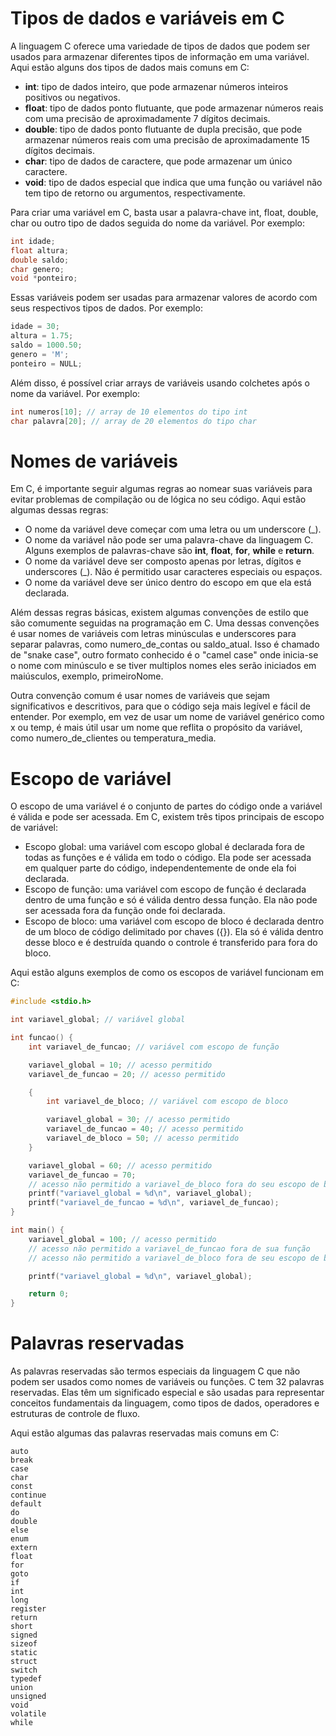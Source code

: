 # Tipos de dados e variáveis em C

A linguagem C oferece uma variedade de tipos de dados que podem ser usados para armazenar diferentes tipos de informação em uma variável. Aqui estão alguns dos tipos de dados mais comuns em C:

* **int**: tipo de dados inteiro, que pode armazenar números inteiros positivos ou negativos.
* **float**: tipo de dados ponto flutuante, que pode armazenar números reais com uma precisão de aproximadamente 7 dígitos decimais.
* **double**: tipo de dados ponto flutuante de dupla precisão, que pode armazenar números reais com uma precisão de aproximadamente 15 dígitos decimais.
* **char**: tipo de dados de caractere, que pode armazenar um único caractere.
* **void**: tipo de dados especial que indica que uma função ou variável não tem tipo de retorno ou argumentos, respectivamente.

Para criar uma variável em C, basta usar a palavra-chave int, float, double, char ou outro tipo de dados seguida do nome da variável. Por exemplo:

```c
int idade;
float altura;
double saldo;
char genero;
void *ponteiro;
```

Essas variáveis podem ser usadas para armazenar valores de acordo com seus respectivos tipos de dados. Por exemplo:

```c
idade = 30;
altura = 1.75;
saldo = 1000.50;
genero = 'M';
ponteiro = NULL;
```

Além disso, é possível criar arrays de variáveis usando colchetes após o nome da variável. Por exemplo:
```c
int numeros[10]; // array de 10 elementos do tipo int
char palavra[20]; // array de 20 elementos do tipo char
```

# Nomes de variáveis

Em C, é importante seguir algumas regras ao nomear suas variáveis para evitar problemas de compilação ou de lógica no seu código. Aqui estão algumas dessas regras:

* O nome da variável deve começar com uma letra ou um underscore (_).
* O nome da variável não pode ser uma palavra-chave da linguagem C. Alguns exemplos de palavras-chave são **int**, **float**, **for**, **while** e **return**.
* O nome da variável deve ser composto apenas por letras, dígitos e underscores (_). Não é permitido usar caracteres especiais ou espaços.
* O nome da variável deve ser único dentro do escopo em que ela está declarada.

Além dessas regras básicas, existem algumas convenções de estilo que são comumente seguidas na programação em C. Uma dessas convenções é usar nomes de variáveis com letras minúsculas e underscores para separar palavras, como numero_de_contas ou saldo_atual. Isso é chamado de "snake case", outro formato conhecido é o "camel case" onde inicia-se o nome com minúsculo e se tiver multiplos nomes eles serão iniciados em maiúsculos, exemplo, primeiroNome.

Outra convenção comum é usar nomes de variáveis que sejam significativos e descritivos, para que o código seja mais legível e fácil de entender. Por exemplo, em vez de usar um nome de variável genérico como x ou temp, é mais útil usar um nome que reflita o propósito da variável, como numero_de_clientes ou temperatura_media.

# Escopo de variável

O escopo de uma variável é o conjunto de partes do código onde a variável é válida e pode ser acessada. Em C, existem três tipos principais de escopo de variável:

* Escopo global: uma variável com escopo global é declarada fora de todas as funções e é válida em todo o código. Ela pode ser acessada em qualquer parte do código, independentemente de onde ela foi declarada.
* Escopo de função: uma variável com escopo de função é declarada dentro de uma função e só é válida dentro dessa função. Ela não pode ser acessada fora da função onde foi declarada.
* Escopo de bloco: uma variável com escopo de bloco é declarada dentro de um bloco de código delimitado por chaves ({}). Ela só é válida dentro desse bloco e é destruída quando o controle é transferido para fora do bloco.

Aqui estão alguns exemplos de como os escopos de variável funcionam em C:
```c
#include <stdio.h>

int variavel_global; // variável global

int funcao() {
    int variavel_de_funcao; // variável com escopo de função

    variavel_global = 10; // acesso permitido
    variavel_de_funcao = 20; // acesso permitido

    {
        int variavel_de_bloco; // variável com escopo de bloco

        variavel_global = 30; // acesso permitido
        variavel_de_funcao = 40; // acesso permitido
        variavel_de_bloco = 50; // acesso permitido
    }

    variavel_global = 60; // acesso permitido
    variavel_de_funcao = 70;
    // acesso não permitido a variavel_de_bloco fora do seu escopo de bloco
    printf("variavel_global = %d\n", variavel_global);
    printf("variavel_de_funcao = %d\n", variavel_de_funcao);
}

int main() {
    variavel_global = 100; // acesso permitido
    // acesso não permitido a variavel_de_funcao fora de sua função
    // acesso não permitido a variavel_de_bloco fora de seu escopo de bloco

    printf("variavel_global = %d\n", variavel_global);

    return 0;
}
```

# Palavras reservadas

As palavras reservadas são termos especiais da linguagem C que não podem ser usados como nomes de variáveis ou funções. C tem 32 palavras reservadas. Elas têm um significado especial e são usadas para representar conceitos fundamentais da linguagem, como tipos de dados, operadores e estruturas de controle de fluxo.

Aqui estão algumas das palavras reservadas mais comuns em C:

    auto
    break
    case
    char
    const
    continue
    default
    do
    double
    else
    enum
    extern
    float
    for
    goto
    if
    int
    long
    register
    return
    short
    signed
    sizeof
    static
    struct
    switch
    typedef
    union
    unsigned
    void
    volatile
    while
